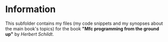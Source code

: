 # Information
This subfolder contains my files (my code snippets and my synopses about the main book's topics) for the book **"Mfc programming from the ground up"** by *Herbert Schildt*.
